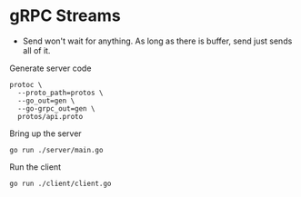 
# gRPC Streams
* Send won't wait for anything. As long as there is buffer, send just sends all of it.

Generate server code
```
protoc \
  --proto_path=protos \
  --go_out=gen \
  --go-grpc_out=gen \
  protos/api.proto
```

Bring up the server
```
go run ./server/main.go
```

Run the client
```
go run ./client/client.go
```
